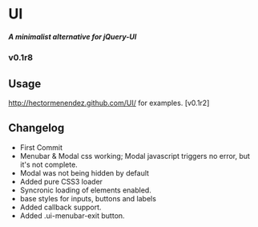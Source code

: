 #     UI
##### A minimalist alternative for jQuery-UI
###   v0.1r8

## Usage
http://hectormenendez.github.com/UI/ for examples. [v0.1r2]

## Changelog
- First Commit
- Menubar & Modal css working; Modal javascript triggers no error, but it's not complete.
- Modal was not being hidden by default
- Added pure CSS3 loader
- Syncronic loading of elements enabled.
- base styles for inputs, buttons and labels
- Added callback support.
- Added .ui-menubar-exit button.

